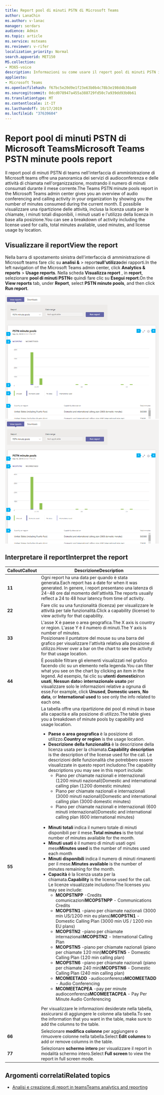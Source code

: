 ```yaml
---
title: Report pool di minuti PSTN di Microsoft Teams
author: LanaChin
ms.author: v-lanac
manager: serdars
audience: Admin
ms.topic: article
ms.service: msteams
ms.reviewer: v-rifer
localization_priority: Normal
search.appverid: MET150
MS.collection:
- M365-voice
description: Informazioni su come usare il report pool di minuti PSTN in teams nell'interfaccia di amministrazione di Microsoft teams per visualizzare il numero di minuti consumati durante il mese corrente all'interno dell'organizzazione.
appliesto:
- Microsoft Teams
ms.openlocfilehash: f67bc5e20d9e1f23e63b0b4c78b3e198d4b30a40
ms.sourcegitcommit: 0dcd078947a455a388729fd50c7a939dd93b0b61
ms.translationtype: MT
ms.contentlocale: it-IT
ms.lasthandoff: 10/17/2019
ms.locfileid: "37639604"
---
```

# <a name="microsoft-teams-pstn-minute-pools-report"></a><span data-ttu-id="03fe4-103">Report pool di minuti PSTN di Microsoft Teams</span><span class="sxs-lookup"><span data-stu-id="03fe4-103">Microsoft Teams PSTN minute pools report</span></span>

<span data-ttu-id="03fe4-104">Il report pool di minuti PSTN di teams nell'interfaccia di amministrazione di Microsoft teams offre una panoramica dei servizi di audioconferenza e delle attività di chiamata nell'organizzazione, mostrando il numero di minuti consumati durante il mese corrente.</span><span class="sxs-lookup"><span data-stu-id="03fe4-104">The Teams PSTN minute pools report in the Microsoft Teams admin center gives you an overview of audio conferencing and calling activity in your organization by showing you the number of minutes consumed during the current month.</span></span> <span data-ttu-id="03fe4-105">È possibile visualizzare una ripartizione delle attività, inclusa la licenza usata per le chiamate, i minuti totali disponibili, i minuti usati e l'utilizzo della licenza in base alla posizione.</span><span class="sxs-lookup"><span data-stu-id="03fe4-105">You can see a breakdown of activity including the license used for calls, total minutes available, used minutes, and license usage by location.</span></span>

## <a name="view-the-report"></a><span data-ttu-id="03fe4-106">Visualizzare il report</span><span class="sxs-lookup"><span data-stu-id="03fe4-106">View the report</span></span>

<span data-ttu-id="03fe4-107">Nella barra di spostamento sinistra dell'interfaccia di amministrazione di Microsoft teams fare clic su **analisi &** > report**sull'utilizzo**dei rapporti.</span><span class="sxs-lookup"><span data-stu-id="03fe4-107">In the left navigation of the Microsoft Teams admin center, click **Analytics & reports** > **Usage reports**.</span></span> <span data-ttu-id="03fe4-108">Nella scheda **Visualizza report** , in **report**, selezionare **pool di minuti PSTN**e quindi fare clic su **Esegui report**.</span><span class="sxs-lookup"><span data-stu-id="03fe4-108">On the **View reports** tab, under **Report**, select **PSTN minute pools**, and then click **Run report**.</span></span>

<span data-ttu-id="03fe4-109">![Screenshot del report pool di minuti PSTN di teams nell'interfaccia di amministrazione](../media/teams-reports-pstn-minute-pools-with-callouts.png "Screenshot del report pool di minuti PSTN di teams nell'interfaccia di amministrazione di Microsoft teams con callout numerati")</span><span class="sxs-lookup"><span data-stu-id="03fe4-109">![Screenshot of the Teams PSTN minute pools report in the admin center](../media/teams-reports-pstn-minute-pools-with-callouts.png "Screenshot of the Teams PSTN minute pools report in the Microsoft Teams admin center with numbered callouts")</span></span>

## <a name="interpret-the-report"></a><span data-ttu-id="03fe4-110">Interpretare il report</span><span class="sxs-lookup"><span data-stu-id="03fe4-110">Interpret the report</span></span>

|<span data-ttu-id="03fe4-111">Callout</span><span class="sxs-lookup"><span data-stu-id="03fe4-111">Callout</span></span> |<span data-ttu-id="03fe4-112">Descrizione</span><span class="sxs-lookup"><span data-stu-id="03fe4-112">Description</span></span>  |
|--------|-------------|
|<span data-ttu-id="03fe4-113">**1**</span><span class="sxs-lookup"><span data-stu-id="03fe4-113">**1**</span></span>   |<span data-ttu-id="03fe4-114">Ogni report ha una data per quando è stata generata.</span><span class="sxs-lookup"><span data-stu-id="03fe4-114">Each report has a date for when it was generated.</span></span> <span data-ttu-id="03fe4-115">In genere, i report presentano una latenza di 24-48 ore dal momento dell'attività.</span><span class="sxs-lookup"><span data-stu-id="03fe4-115">The reports usually reflect a 24 to 48 hour latency from time of activity.</span></span> |
|<span data-ttu-id="03fe4-116">**2**</span><span class="sxs-lookup"><span data-stu-id="03fe4-116">**2**</span></span>   |<span data-ttu-id="03fe4-117">Fare clic su una funzionalità (licenza) per visualizzare le attività per tale funzionalità.</span><span class="sxs-lookup"><span data-stu-id="03fe4-117">Click a capability (license) to view activity for that capability.</span></span> |
|<span data-ttu-id="03fe4-118">**3**</span><span class="sxs-lookup"><span data-stu-id="03fe4-118">**3**</span></span>   |<span data-ttu-id="03fe4-119">L'asse X è paese o area geografica.</span><span class="sxs-lookup"><span data-stu-id="03fe4-119">The X axis is country or region.</span></span> <span data-ttu-id="03fe4-120">L'asse Y è il numero di minuti.</span><span class="sxs-lookup"><span data-stu-id="03fe4-120">The Y axis is number of minutes.</span></span> <br><span data-ttu-id="03fe4-121">Posizionare il puntatore del mouse su una barra del grafico per visualizzare l'attività relativa alla posizione di utilizzo.</span><span class="sxs-lookup"><span data-stu-id="03fe4-121">Hover over a bar on the chart to see the activity for that usage location.</span></span>  |
|<span data-ttu-id="03fe4-122">**4**</span><span class="sxs-lookup"><span data-stu-id="03fe4-122">**4**</span></span>   |<span data-ttu-id="03fe4-123">È possibile filtrare gli elementi visualizzati nel grafico facendo clic su un elemento nella legenda.</span><span class="sxs-lookup"><span data-stu-id="03fe4-123">You can filter what you see on the chart by clicking an item in the legend.</span></span> <span data-ttu-id="03fe4-124">Ad esempio, fai clic su **utenti domestici**non **usati**, **Nessun dato**o **internazionale usato** per visualizzare solo le informazioni relative a ognuna di esse.</span><span class="sxs-lookup"><span data-stu-id="03fe4-124">For example, click **Unused**, **Domestic users**, **No data**, or **International used** to see only the info related to each one.</span></span> |
|<span data-ttu-id="03fe4-125">**5**</span><span class="sxs-lookup"><span data-stu-id="03fe4-125">**5**</span></span>   |<span data-ttu-id="03fe4-126">La tabella offre una ripartizione dei pool di minuti in base alla capacità e alla posizione di utilizzo.</span><span class="sxs-lookup"><span data-stu-id="03fe4-126">The table gives you a breakdown of minute pools by capability and usage location.</span></span> <ul><li><span data-ttu-id="03fe4-127">**Paese o area geografica** è la posizione di utilizzo.</span><span class="sxs-lookup"><span data-stu-id="03fe4-127">**Country or region** is the usage location.</span></span> </li><li><span data-ttu-id="03fe4-128">**Descrizione della funzionalità** è la descrizione della licenza usata per la chiamata.</span><span class="sxs-lookup"><span data-stu-id="03fe4-128">**Capability description** is the description of the license used for the call.</span></span>  <span data-ttu-id="03fe4-129">Le descrizioni delle funzionalità che potrebbero essere visualizzate in questo report includono:</span><span class="sxs-lookup"><span data-stu-id="03fe4-129">The capability descriptions you may see in this report include:</span></span> <ul><li><span data-ttu-id="03fe4-130">Piano per chiamate nazionali e internazionali (1200 minuti nazionali)</span><span class="sxs-lookup"><span data-stu-id="03fe4-130">Domestic and international calling plan (1200 domestic minutes)</span></span></li><li><span data-ttu-id="03fe4-131">Piano per chiamate nazionali e internazionali (3000 minuti nazionali)</span><span class="sxs-lookup"><span data-stu-id="03fe4-131">Domestic and international calling plan (3000 domestic minutes)</span></span></li><li><span data-ttu-id="03fe4-132">Piano per chiamate nazionali e internazionali (600 minuti internazionali)</span><span class="sxs-lookup"><span data-stu-id="03fe4-132">Domestic and international calling plan (600 international minutes)</span></span></li></ul></li><br><li><span data-ttu-id="03fe4-133">**Minuti totali** indica il numero totale di minuti disponibili per il mese.</span><span class="sxs-lookup"><span data-stu-id="03fe4-133">**Total minutes** is the total number of minutes available for the month.</span></span></li><li><span data-ttu-id="03fe4-134">**Minuti usati** è il numero di minuti usati ogni mese</span><span class="sxs-lookup"><span data-stu-id="03fe4-134">**Minutes used** is the number of minutes used each month</span></span></li> <li><span data-ttu-id="03fe4-135">**Minuti disponibili** indica il numero di minuti rimanenti per il mese.</span><span class="sxs-lookup"><span data-stu-id="03fe4-135">**Minutes available** is the number of minutes remaining for the month.</span></span></li><li><span data-ttu-id="03fe4-136">**Capacità** è la licenza usata per la chiamata.</span><span class="sxs-lookup"><span data-stu-id="03fe4-136">**Capability** is the license used for the call.</span></span> <span data-ttu-id="03fe4-137">Le licenze visualizzate includono:</span><span class="sxs-lookup"><span data-stu-id="03fe4-137">The licenses you may see include:</span></span><ul><li><span data-ttu-id="03fe4-138">**MCOPSTNPP** -Credits comunicazioni</span><span class="sxs-lookup"><span data-stu-id="03fe4-138">**MCOPSTNPP** - Communications Credits</span></span></li><li><span data-ttu-id="03fe4-139">**MCOPSTN1** -piano per chiamate nazionali (3000 min US/1200 min eu plans)</span><span class="sxs-lookup"><span data-stu-id="03fe4-139">**MCOPSTN1** - Domestic Calling Plan (3000 min US / 1200 min EU plans)</span></span></li><li><span data-ttu-id="03fe4-140">**MCOPSTN2** -piano per chiamate internazionali</span><span class="sxs-lookup"><span data-stu-id="03fe4-140">**MCOPSTN2** - International Calling Plan</span></span></li><li><span data-ttu-id="03fe4-141">**MCOPSTN5** -piano per chiamate nazionali (piano per chiamate 120 min)</span><span class="sxs-lookup"><span data-stu-id="03fe4-141">**MCOPSTN5** - Domestic Calling Plan (120 min calling plan)</span></span></li><li><span data-ttu-id="03fe4-142">**MCOPSTN6** -piano per chiamate nazionali (piano per chiamate 240 min)</span><span class="sxs-lookup"><span data-stu-id="03fe4-142">**MCOPSTN6** - Domestic Calling Plan (240 min calling plan)</span></span></li><li><span data-ttu-id="03fe4-143">**MCOMEETADD** -audioconferenza</span><span class="sxs-lookup"><span data-stu-id="03fe4-143">**MCOMEETADD** - Audio Conferencing</span></span></li><li><span data-ttu-id="03fe4-144">**MCOMEETACPEA** -pay per minute audioconferenza</span><span class="sxs-lookup"><span data-stu-id="03fe4-144">**MCOMEETACPEA** - Pay Per Minute Audio Conferencing</span></span></li></ul></li> </ul> <span data-ttu-id="03fe4-145">Per visualizzare le informazioni desiderate nella tabella, assicurarsi di aggiungere le colonne alla tabella.</span><span class="sxs-lookup"><span data-stu-id="03fe4-145">To see the information that you want in the table, make sure to add the columns to the table.</span></span>|
|<span data-ttu-id="03fe4-146">**6**</span><span class="sxs-lookup"><span data-stu-id="03fe4-146">**6**</span></span>   |<span data-ttu-id="03fe4-147">Selezionare **modifica colonne** per aggiungere o rimuovere colonne nella tabella.</span><span class="sxs-lookup"><span data-stu-id="03fe4-147">Select **Edit columns** to add or remove columns in the table.</span></span>|
|<span data-ttu-id="03fe4-148">**7**</span><span class="sxs-lookup"><span data-stu-id="03fe4-148">**7**</span></span>   |<span data-ttu-id="03fe4-149">Selezionare **schermo intero** per visualizzare il report in modalità schermo intero.</span><span class="sxs-lookup"><span data-stu-id="03fe4-149">Select **Full screen** to view the report in full screen mode.</span></span>|

## <a name="related-topics"></a><span data-ttu-id="03fe4-150">Argomenti correlati</span><span class="sxs-lookup"><span data-stu-id="03fe4-150">Related topics</span></span>

- [<span data-ttu-id="03fe4-151">Analisi e creazione di report in teams</span><span class="sxs-lookup"><span data-stu-id="03fe4-151">Teams analytics and reporting</span></span>](teams-reporting-reference.md)